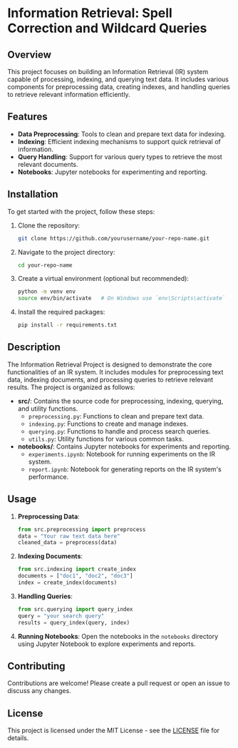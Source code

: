 # Information Retrieval: Spell Correction and Wildcard Queries

## Overview
This project focuses on building an Information Retrieval (IR) system capable of processing, indexing, and querying text data. It includes various components for preprocessing data, creating indexes, and handling queries to retrieve relevant information efficiently.

## Features
- **Data Preprocessing**: Tools to clean and prepare text data for indexing.
- **Indexing**: Efficient indexing mechanisms to support quick retrieval of information.
- **Query Handling**: Support for various query types to retrieve the most relevant documents.
- **Notebooks**: Jupyter notebooks for experimenting and reporting.

## Installation
To get started with the project, follow these steps:

1. Clone the repository:
    ```sh
    git clone https://github.com/yourusername/your-repo-name.git
    ```
2. Navigate to the project directory:
    ```sh
    cd your-repo-name
    ```
3. Create a virtual environment (optional but recommended):
    ```sh
    python -m venv env
    source env/bin/activate   # On Windows use `env\Scripts\activate`
    ```
4. Install the required packages:
    ```sh
    pip install -r requirements.txt
    ```

## Description
The Information Retrieval Project is designed to demonstrate the core functionalities of an IR system. It includes modules for preprocessing text data, indexing documents, and processing queries to retrieve relevant results. The project is organized as follows:

- **src/**: Contains the source code for preprocessing, indexing, querying, and utility functions.
    - `preprocessing.py`: Functions to clean and prepare text data.
    - `indexing.py`: Functions to create and manage indexes.
    - `querying.py`: Functions to handle and process search queries.
    - `utils.py`: Utility functions for various common tasks.
- **notebooks/**: Contains Jupyter notebooks for experiments and reporting.
    - `experiments.ipynb`: Notebook for running experiments on the IR system.
    - `report.ipynb`: Notebook for generating reports on the IR system's performance.

## Usage
1. **Preprocessing Data**:
    ```python
    from src.preprocessing import preprocess
    data = "Your raw text data here"
    cleaned_data = preprocess(data)
    ```

2. **Indexing Documents**:
    ```python
    from src.indexing import create_index
    documents = ["doc1", "doc2", "doc3"]
    index = create_index(documents)
    ```

3. **Handling Queries**:
    ```python
    from src.querying import query_index
    query = "your search query"
    results = query_index(query, index)
    ```

4. **Running Notebooks**:
    Open the notebooks in the `notebooks` directory using Jupyter Notebook to explore experiments and reports.

## Contributing
Contributions are welcome! Please create a pull request or open an issue to discuss any changes.

## License
This project is licensed under the MIT License - see the [LICENSE](LICENSE) file for details.